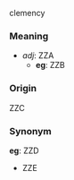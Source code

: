 clemency
### Meaning
+ _adj_: ZZA
	+ __eg__: ZZB

### Origin

ZZC

### Synonym

__eg__: ZZD

+ ZZE


